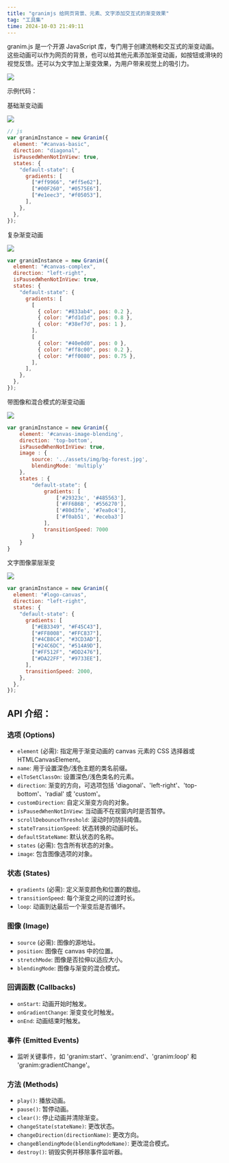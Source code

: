 ```yaml
---
title: "granimjs 给网页背景、元素、文字添加交互式的渐变效果"
tag: "工具集"
time: 2024-10-03 21:49:11
---
```


granim.js 是一个开源 JavaScript 库，专门用于创建流畅和交互式的渐变动画。这些动画可以作为网页的背景，也可以给其他元素添加渐变动画，如按钮或滑块的视觉反馈。还可以为文字加上渐变效果，为用户带来视觉上的吸引力。

<img src="../imgs/84/01.gif" />

示例代码：

基础渐变动画

<img src="../imgs/84/02.gif" />

```js
// js
var granimInstance = new Granim({
  element: "#canvas-basic",
  direction: "diagonal",
  isPausedWhenNotInView: true,
  states: {
    "default-state": {
      gradients: [
        ["#ff9966", "#ff5e62"],
        ["#00F260", "#0575E6"],
        ["#e1eec3", "#f05053"],
      ],
    },
  },
});
```

复杂渐变动画

<img src="../imgs/84/03.gif" />

```js
var granimInstance = new Granim({
  element: "#canvas-complex",
  direction: "left-right",
  isPausedWhenNotInView: true,
  states: {
    "default-state": {
      gradients: [
        [
          { color: "#833ab4", pos: 0.2 },
          { color: "#fd1d1d", pos: 0.8 },
          { color: "#38ef7d", pos: 1 },
        ],
        [
          { color: "#40e0d0", pos: 0 },
          { color: "#ff8c00", pos: 0.2 },
          { color: "#ff0080", pos: 0.75 },
        ],
      ],
    },
  },
});
```

带图像和混合模式的渐变动画

<img src="../imgs/84/04.gif" />

```js
var granimInstance = new Granim({
    element: '#canvas-image-blending',
    direction: 'top-bottom',
    isPausedWhenNotInView: true,
    image : {
        source: '../assets/img/bg-forest.jpg',
        blendingMode: 'multiply'
    },
    states : {
        "default-state": {
            gradients: [
                ['#29323c', '#485563'],
                ['#FF6B6B', '#556270'],
                ['#80d3fe', '#7ea0c4'],
                ['#f0ab51', '#eceba3']
            ],
            transitionSpeed: 7000
        }
    }
}
```

文字图像蒙层渐变

<img src="../imgs/84/05.gif" />

```js
var granimInstance = new Granim({
  element: "#logo-canvas",
  direction: "left-right",
  states: {
    "default-state": {
      gradients: [
        ["#EB3349", "#F45C43"],
        ["#FF8008", "#FFC837"],
        ["#4CB8C4", "#3CD3AD"],
        ["#24C6DC", "#514A9D"],
        ["#FF512F", "#DD2476"],
        ["#DA22FF", "#9733EE"],
      ],
      transitionSpeed: 2000,
    },
  },
});
```

## API 介绍：

### 选项 (Options)

- `element` (必需): 指定用于渐变动画的 canvas 元素的 CSS 选择器或 HTMLCanvasElement。
- `name`: 用于设置深色/浅色主题的类名前缀。
- `elToSetClassOn`: 设置深色/浅色类名的元素。
- `direction`: 渐变的方向，可选项包括 'diagonal'、'left-right'、'top-bottom'、'radial' 或 'custom'。
- `customDirection`: 自定义渐变方向的对象。
- `isPausedWhenNotInView`: 当动画不在视窗内时是否暂停。
- `scrollDebounceThreshold`: 滚动时的防抖阈值。
- `stateTransitionSpeed`: 状态转换的动画时长。
- `defaultStateName`: 默认状态的名称。
- `states` (必需): 包含所有状态的对象。
- `image`: 包含图像选项的对象。

### 状态 (States)

- `gradients` (必需): 定义渐变颜色和位置的数组。
- `transitionSpeed`: 每个渐变之间的过渡时长。
- `loop`: 动画到达最后一个渐变后是否循环。

### 图像 (Image)

- `source` (必需): 图像的源地址。
- `position`: 图像在 canvas 中的位置。
- `stretchMode`: 图像是否拉伸以适应大小。
- `blendingMode`: 图像与渐变的混合模式。

### 回调函数 (Callbacks)

- `onStart`: 动画开始时触发。
- `onGradientChange`: 渐变变化时触发。
- `onEnd`: 动画结束时触发。

### 事件 (Emitted Events)

- 监听关键事件，如 'granim:start'、'granim:end'、'granim:loop' 和 'granim:gradientChange'。

### 方法 (Methods)

- `play()`: 播放动画。
- `pause()`: 暂停动画。
- `clear()`: 停止动画并清除渐变。
- `changeState(stateName)`: 更改状态。
- `changeDirection(directionName)`: 更改方向。
- `changeBlendingMode(blendingModeName)`: 更改混合模式。
- `destroy()`: 销毁实例并移除事件监听器。

